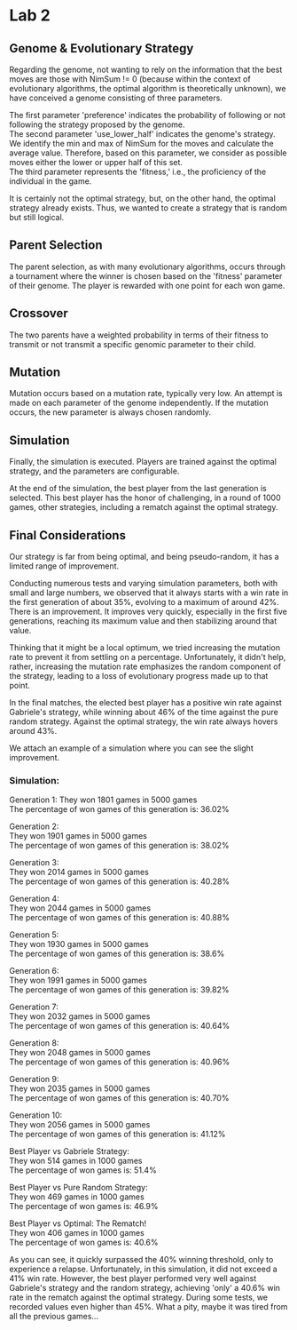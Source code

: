 # Lab 2

## Genome & Evolutionary Strategy
Regarding the genome, not wanting to rely on the information that the best moves are those with NimSum != 0 (because within the context of evolutionary algorithms, the optimal algorithm is theoretically unknown), we have conceived a genome consisting of three parameters.

The first parameter 'preference' indicates the probability of following or not following the strategy proposed by the genome.  
The second parameter 'use_lower_half' indicates the genome's strategy. We identify the min and max of NimSum for the moves and calculate the average value. Therefore, based on this parameter, we consider as possible moves either the lower or upper half of this set.  
The third parameter represents the 'fitness,' i.e., the proficiency of the individual in the game.

It is certainly not the optimal strategy, but, on the other hand, the optimal strategy already exists. Thus, we wanted to create a strategy that is random but still logical.

## Parent Selection
The parent selection, as with many evolutionary algorithms, occurs through a tournament where the winner is chosen based on the 'fitness' parameter of their genome. The player is rewarded with one point for each won game.

## Crossover
The two parents have a weighted probability in terms of their fitness to transmit or not transmit a specific genomic parameter to their child.

## Mutation
Mutation occurs based on a mutation rate, typically very low. An attempt is made on each parameter of the genome independently. If the mutation occurs, the new parameter is always chosen randomly.

## Simulation
Finally, the simulation is executed. Players are trained against the optimal strategy, and the parameters are configurable.

At the end of the simulation, the best player from the last generation is selected. This best player has the honor of challenging, in a round of 1000 games, other strategies, including a rematch against the optimal strategy.

## Final Considerations
Our strategy is far from being optimal, and being pseudo-random, it has a limited range of improvement.

Conducting numerous tests and varying simulation parameters, both with small and large numbers, we observed that it always starts with a win rate in the first generation of about 35%, evolving to a maximum of around 42%. There is an improvement. It improves very quickly, especially in the first five generations, reaching its maximum value and then stabilizing around that value.

Thinking that it might be a local optimum, we tried increasing the mutation rate to prevent it from settling on a percentage. Unfortunately, it didn't help, rather, increasing the mutation rate emphasizes the random component of the strategy, leading to a loss of evolutionary progress made up to that point.

In the final matches, the elected best player has a positive win rate against Gabriele's strategy, while winning about 46% of the time against the pure random strategy. Against the optimal strategy, the win rate always hovers around 43%.

We attach an example of a simulation where you can see the slight improvement.

### Simulation:
Generation 1:
They won 1801 games in 5000 games  
The percentage of won games of this generation is: 36.02% 

Generation 2:  
They won 1901 games in 5000 games  
The percentage of won games of this generation is: 38.02%  

Generation 3:  
They won 2014 games in 5000 games  
The percentage of won games of this generation is: 40.28%  

Generation 4:  
They won 2044 games in 5000 games  
The percentage of won games of this generation is: 40.88%  

Generation 5:  
They won 1930 games in 5000 games  
The percentage of won games of this generation is: 38.6%  

Generation 6:  
They won 1991 games in 5000 games  
The percentage of won games of this generation is: 39.82%  

Generation 7:  
They won 2032 games in 5000 games  
The percentage of won games of this generation is: 40.64% 

Generation 8:  
They won 2048 games in 5000 games  
The percentage of won games of this generation is: 40.96%  

Generation 9:  
They won 2035 games in 5000 games  
The percentage of won games of this generation is: 40.70%  

Generation 10:  
They won 2056 games in 5000 games  
The percentage of won games of this generation is: 41.12%  

Best Player vs Gabriele Strategy:  
They won 514 games in 1000 games  
The percentage of won games is: 51.4%  

Best Player vs Pure Random Strategy:  
They won 469 games in 1000 games  
The percentage of won games is: 46.9%  

Best Player vs Optimal: The Rematch!  
They won 406 games in 1000 games  
The percentage of won games is: 40.6%

As you can see, it quickly surpassed the 40% winning threshold, only to experience a relapse. Unfortunately, in this simulation, it did not exceed a 41% win rate. However, the best player performed very well against Gabriele's strategy and the random strategy, achieving 'only' a 40.6% win rate in the rematch against the optimal strategy. During some tests, we recorded values even higher than 45%. What a pity, maybe it was tired from all the previous games...




